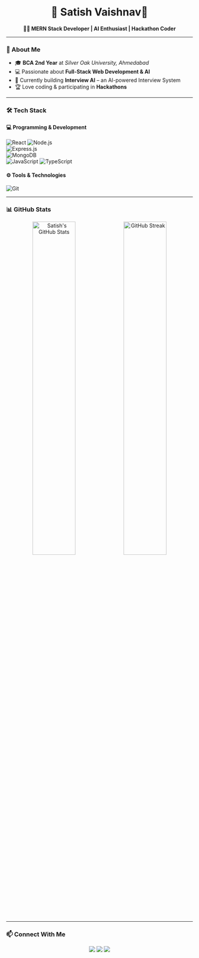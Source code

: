 <h1 align="center">🚀 Satish Vaishnav🚀</h1>
<p align="center">
  <b>👨‍💻 MERN Stack Developer | AI Enthusiast | Hackathon Coder</b>
</p>

---

### 📌 About Me  
- 🎓 **BCA 2nd Year** at *Silver Oak University, Ahmedabad*  
- 💻 Passionate about **Full-Stack Web Development & AI**  
- 🤖 Currently building **Interview AI** – an AI-powered Interview System  
- 🏆 Love coding & participating in **Hackathons**  

---

### 🛠 Tech Stack  
#### 💻 Programming & Development  
![React](https://img.shields.io/badge/React-61DAFB?style=for-the-badge&logo=react&logoColor=black) 
![Node.js](https://img.shields.io/badge/Node.js-339933?style=for-the-badge&logo=node.js&logoColor=white)  
![Express.js](https://img.shields.io/badge/Express.js-000000?style=for-the-badge&logo=express&logoColor=white)  
![MongoDB](https://img.shields.io/badge/MongoDB-47A248?style=for-the-badge&logo=mongodb&logoColor=white)  
![JavaScript](https://img.shields.io/badge/JavaScript-F7DF1E?style=for-the-badge&logo=javascript&logoColor=black) 
![TypeScript](https://img.shields.io/badge/TypeScript-3178C6?style=for-the-badge&logo=typescript&logoColor=white)  

#### ⚙️ Tools & Technologies  
![Git](https://img.shields.io/badge/Git-F05032?style=for-the-badge&logo=git&logoColor=white)  

---

### 📊 GitHub Stats  
<div align="center">
  <img src="https://github-readme-stats.vercel.app/api?username=satishsir&show_icons=true&theme=radical" width="48%" alt="Satish's GitHub Stats">
  <img src="https://github-readme-streak-stats.herokuapp.com/?user=satishsir&theme=radical" width="48%" alt="GitHub Streak">
</div>

---

### 📫 Connect With Me  
<p align="center">
  <a href="https://github.com/Satishvaishnav334"><img src="https://img.shields.io/badge/GitHub-000?style=for-the-badge&logo=github"></a>
  <a href="https://linkedin.com/in/satish-vaishnav"><img src="https://img.shields.io/badge/LinkedIn-0077B5?style=for-the-badge&logo=linkedin"></a>
  <a href="mailto:satishvaishna@gmail.com@gmail.com"><img src="https://img.shields.io/badge/Email-D14836?style=for-the-badge&logo=gmail&logoColor=white"></a>
</p>
